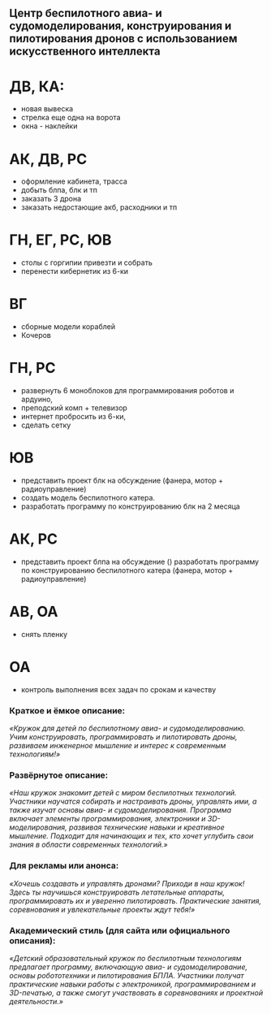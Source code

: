 ## Центр беспилотного авиа- и судомоделирования, конструирования и пилотирования дронов c использованием искусственного интеллекта


# ДВ,  КА:
* новая вывеска 
* стрелка еще одна на ворота
* окна - наклейки

# АК, ДВ, РС
* оформление кабинета, трасса
* добыть блпа, блк и тп
* заказать 3 дрона 
* заказать недостающие акб, расходники и тп

# ГН, ЕГ, РС, ЮВ
* столы с горгипии привезти и собрать
* перенести кибернетик из 6-ки


# ВГ
* сборные модели кораблей
* Кочеров


# ГН, РС 
* развернуть 6 моноблоков для программирования роботов и ардуино, 
* преподский комп + телевизор
* интернет пробросить из 6-ки, 
* сделать сетку

# ЮВ
* представить проект блк на обсуждение  (фанера, мотор + радиоуправление)
* создать модель беспилотного катера. 
* разработать программу по конструированию блк на 2 месяца 

# АК, РС
* представить проект блпа на обсуждение ()
разработать программу по конструированию беспилотного катера (фанера, мотор + радиоуправление)

# АВ, ОА 

* снять пленку

# ОА
* контроль выполнения всех задач по срокам и качеству




### **Краткое и ёмкое описание:**  
*«Кружок для детей по беспилотному авиа- и судомоделированию. Учим конструировать, программировать и пилотировать дроны, развиваем инженерное мышление и интерес к современным технологиям!»*  

### **Развёрнутое описание:**  
*«Наш кружок знакомит детей с миром беспилотных технологий. Участники научатся собирать и настраивать дроны, управлять ими, а также изучат основы авиа- и судомоделирования. Программа включает элементы программирования, электроники и 3D-моделирования, развивая технические навыки и креативное мышление. Подходит для начинающих и тех, кто хочет углубить свои знания в области современных технологий.»*  

### **Для рекламы или анонса:**  
*«Хочешь создавать и управлять дронами? Приходи в наш кружок! Здесь ты научишься конструировать летательные аппараты, программировать их и уверенно пилотировать. Практические занятия, соревнования и увлекательные проекты ждут тебя!»*  

### **Академический стиль (для сайта или официального описания):**  
*«Детский образовательный кружок по беспилотным технологиям предлагает программу, включающую авиа- и судомоделирование, основы робототехники и пилотирования БПЛА. Участники получат практические навыки работы с электроникой, программированием и 3D-печатью, а также смогут участвовать в соревнованиях и проектной деятельности.»*  

